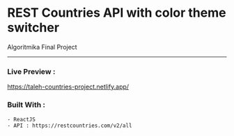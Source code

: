 ﻿# REST Countries API with color theme switcher

 Algoritmika Final Project 

<hr> 

### Live Preview :  

https://taleh-countries-project.netlify.app/

### Built With : 
	- ReactJS
	- API : https://restcountries.com/v2/all



